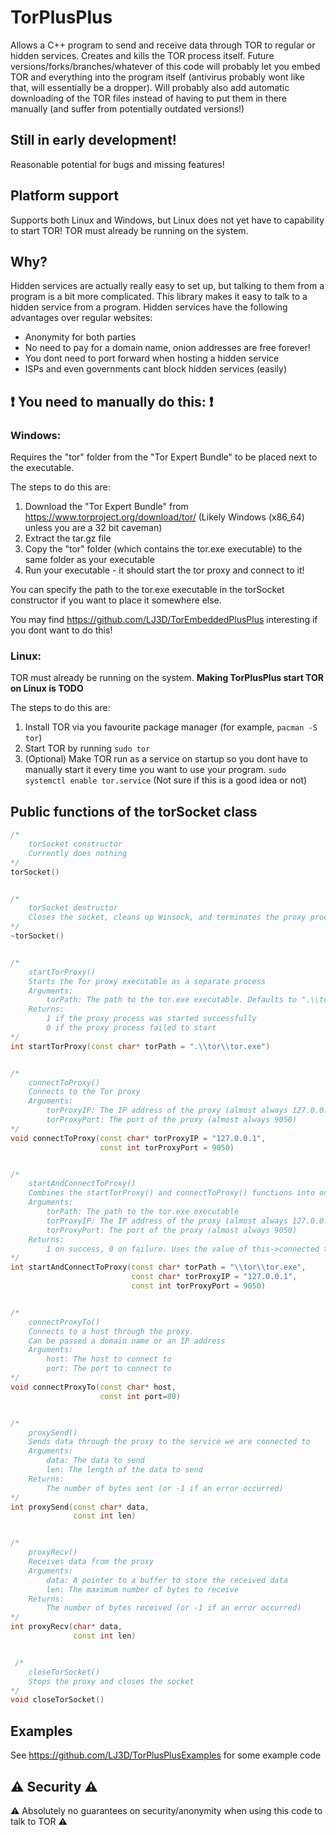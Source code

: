 # TorPlusPlus
Allows a C++ program to send and receive data through TOR to regular or hidden services.
Creates and kills the TOR process itself.
Future versions/forks/branches/whatever of this code will probably let you embed TOR and everything into the program itself (antivirus probably wont like that, will essentially be a dropper).
Will probably also add automatic downloading of the TOR files instead of having to put them in there manually (and suffer from potentially outdated versions!)

## Still in early development!
Reasonable potential for bugs and missing features!

## Platform support
Supports both Linux and Windows, but Linux does not yet have to capability to start TOR! TOR must already be running on the system.


## Why?
Hidden services are actually really easy to set up, but talking to them from a program is a bit more complicated. This library makes it easy to talk to a hidden service from a program.
Hidden services have the following advantages over regular websites:
- Anonymity for both parties
- No need to pay for a domain name, onion addresses are free forever!
- You dont need to port forward when hosting a hidden service
- ISPs and even governments cant block hidden services (easily)

## ❗ You need to manually do this: ❗
### Windows:
Requires the "tor" folder from the "Tor Expert Bundle" to be placed next to the executable.

The steps to do this are:
1. Download the "Tor Expert Bundle" from https://www.torproject.org/download/tor/ (Likely Windows (x86_64) unless you are a 32 bit caveman)
2. Extract the tar.gz file
3. Copy the "tor" folder (which contains the tor.exe executable) to the same folder as your executable
4. Run your executable - it should start the tor proxy and connect to it!

You can specify the path to the tor.exe executable in the torSocket constructor if you want to place it somewhere else.

You may find https://github.com/LJ3D/TorEmbeddedPlusPlus interesting if you dont want to do this!

### Linux:
TOR must already be running on the system.
**Making TorPlusPlus start TOR on Linux is TODO**

The steps to do this are:
1. Install TOR via you favourite package manager (for example, `pacman -S tor`)
2. Start TOR by running `sudo tor`
3. (Optional) Make TOR run as a service on startup so you dont have to manually start it every time you want to use your program. `sudo systemctl enable tor.service` (Not sure if this is a good idea or not)

## Public functions of the torSocket class
```c++
/*
    torSocket constructor
    Currently does nothing
*/
torSocket()


/*
    torSocket destructor
    Closes the socket, cleans up Winsock, and terminates the proxy process
*/
~torSocket()


/*
    startTorProxy()
    Starts the Tor proxy executable as a separate process
    Arguments:
        torPath: The path to the tor.exe executable. Defaults to ".\\tor\\tor.exe"
    Returns:
        1 if the proxy process was started successfully
        0 if the proxy process failed to start
*/
int startTorProxy(const char* torPath = ".\\tor\\tor.exe")


/*
    connectToProxy()
    Connects to the Tor proxy
    Arguments:
        torProxyIP: The IP address of the proxy (almost always 127.0.0.1)
        torProxyPort: The port of the proxy (almost always 9050)
*/
void connectToProxy(const char* torProxyIP = "127.0.0.1",
                    const int torProxyPort = 9050)


/*
    startAndConnectToProxy()
    Combines the startTorProxy() and connectToProxy() functions into one function for convenience
    Arguments:
        torPath: The path to the tor.exe executable
        torProxyIP: The IP address of the proxy (almost always 127.0.0.1)
        torProxyPort: The port of the proxy (almost always 9050)
    Returns:
        1 on success, 0 on failure. Uses the value of this->connected to determine success or failure if this->startTorProxy() returns 1
*/
int startAndConnectToProxy(const char* torPath = "\\tor\\tor.exe",
                           const char* torProxyIP = "127.0.0.1",
                           const int torProxyPort = 9050)


/*
    connectProxyTo()
    Connects to a host through the proxy.
    Can be passed a domain name or an IP address
    Arguments:
        host: The host to connect to
        port: The port to connect to
*/
void connectProxyTo(const char* host, 
                    const int port=80)


/*
    proxySend()
    Sends data through the proxy to the service we are connected to
    Arguments:
        data: The data to send
        len: The length of the data to send
    Returns:
        The number of bytes sent (or -1 if an error occurred)
*/
int proxySend(const char* data, 
              const int len)


/*
    proxyRecv()
    Receives data from the proxy
    Arguments:
        data: A pointer to a buffer to store the received data
        len: The maximum number of bytes to receive
    Returns:
        The number of bytes received (or -1 if an error occurred)
*/
int proxyRecv(char* data, 
              const int len)


 /*
    closeTorSocket()
    Stops the proxy and closes the socket
*/
void closeTorSocket()

```

## Examples
See https://github.com/LJ3D/TorPlusPlusExamples for some example code


## ⚠️ Security ⚠️
⚠️ Absolutely no guarantees on security/anonymity when using this code to talk to TOR ⚠️
